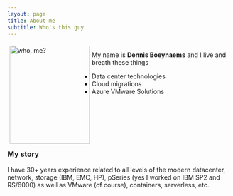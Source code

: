 ```yaml
---
layout: page
title: About me
subtitle: Who's this guy
---
```

 <style type="text/css">
    img {
      margin: 5px;
      border: 50px;
      float: left;
    }
    ul {
      padding-left: 40px;
    }
</style>
<body>
<div class="square">
    <div>
      <img src="/AVSblog/assets/img/IMG_9409.jpg" alt="who, me?" width="180" height="220" float=left margin=10px>
    </div>
    <br>My name is <b>Dennis Boeynaems</b> and I live and breath these things 
    <br>
    <div>
    <ul>
        <li>Data center technologies</li>  
        <li>Cloud migrations</li>
        <li>Azure VMware Solutions</li>
    </ul>
    </div>
    <br>
    <br>
    <br>
    <br>
    <br>
</div>
</body>








### My story

I have 30+ years experience related to all levels of the modern datacenter, network, storage (IBM, EMC, HP), pSeries (yes I worked on IBM SP2 and RS/6000) as well as VMware (of course), containers, serverless, etc.
